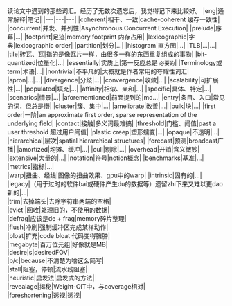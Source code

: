 读论文中遇到的那些词汇。经历了无数次遗忘后，我觉得记下来比较好。 
|eng|通常解释|笔记|
|---|---|---|
|coherent|相干、一致|cache-coherent 缓存一致性| 
|concurrent|并发、并列性|Asynchronous Concurrent Execution|
|prelude|序幕|...|
|footprint|足迹|memory footprint 内存占用|
|lexicographic|字典|lexicographic order|
|partition|划分|...|
|histogram|直方图|...|
|TLB|...|...|
|tile|砖瓦、瓦|指的是像瓦片一样，由很多一样的东西重复组成的事物|
|bit-quantized|位量化|...|
|essentially|实质上|第一反应总是 `必要的`|
|Terminology或term|术语|...|
|nontrivial|不平凡的|大概就是作者常用的夸耀性词汇|
|apron|...|...|
|divergence|分歧|...|
|convergence|收敛|...|
|scalability|可扩展性|...|
|populated|填充|...|
|affinity|相似、亲和|...|
|specific|具体、特定|...|
|scenarios|情景|...|
|aforementioned|前面提到的|md...|
|entry|条目、入口|常见的词，但总是懵|
|cluster|簇、集中|...|
|ameliorate|改善|...|
|bulk|块|...|
|first order|一阶|an approximate first order, sparse representation of the underlying field|
|contact|接触|多义词最难搞|
|threshold|门槛、阈值|past a user threshold 超过用户阈值|
|plastic creep|塑形蠕变|...|
|opaque|不透明|...|
|hierarchical|层次|spatial hierarchical structures|
|forecast|预测|broadcast广播|
|amortized|均摊、缓冲|...|
|cull|剔除|...|
|overhead|开销|含义微妙|
|extensive|大量的|...|
|notation|符号|notion概念|
|benchmarks|基准|...|
|metrics|指标|...|  
|warp|扭曲、经线|图像的扭曲效果、gpu中的warp|
|intrinsic|固有的|...|  
|legacy|（用于过时的软件bai或硬件产生du的数据等）遗留zhi下来又难以更dao新的|...|  
|trim|去掉端头|去除字符串两端的空格|  
|evict |回收|处理旧的，不使用的数据|  
|defrag|应该是de + frag|memory碎片整理|  
|flush|冲刷|强制缓冲区完成某样动作|  
|bloat|扩充|code bloat 代码变得臃肿|  
|megabyte|百万位元组|好像就是MB|  
|desire|s|desiredFOV|  
|b/c|because|不清楚为啥这么简写|  
|stall|阻塞，停顿|流水线阻塞|  
|heuristic|启发法|启发式的方法|  
|revealage|揭秘|Weight-OIT中，与coverage相对|  
|foreshortening|透视|透视|  